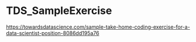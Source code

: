 # TDS_SampleExercise
https://towardsdatascience.com/sample-take-home-coding-exercise-for-a-data-scientist-position-8086dd195a76
